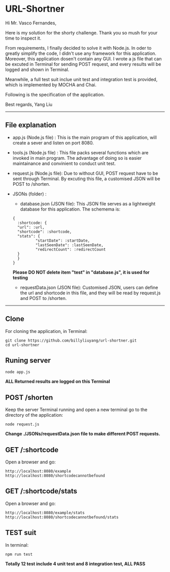 URL-Shortner
================

Hi Mr. Vasco Fernandes,

Here is my solution for the shorty challenge. Thank you so mush for your time to inspect it.

From requirements, I finally decided to solve it with Node.js. In oder to greatly simplify the code, I didn't use any framework for this application. Moreover, this application dosen't contain any GUI. I wrote a js file that can be excuted in Terminal for sending POST request, and every results will be logged and shown in Terminal.

Meanwhile, a full test suit inclue unit test and integration test is provided, which is implemented by MOCHA and Chai.

Following is the specification of the application.

Best regards,
Yang Liu

-------------------------------------------------------------------------

## File explanation

* app.js (Node.js file) : This is the main program of this application, will create a sever and listen on port 8080.
* tools.js (Node.js file) : This file packs several functions which are invoked in main program. The advantage of doing so is easier maintainance and convinient to conduct unit test.
* request.js (Node.js file): Due to without GUI, POST request have to be sent through Terminal. By excuting this file, a customised JSON will be POST to /shorten.
* JSONs (folder) :
	- database.json (JSON file): This JSON file serves as a lightweight database for this application. The schemema is:
  ```
  {
	:shortcode: {
  	"url": :url,
  	"shortcode": :shortcode,
  	"stats": {
    		"startDate": :startDate,
    		"lastSeenDate": :lastSeenDate,
    		"redirectCount": :redirectCount
  	}
  	}
  }
  ```
  	**Please DO NOT delete item "test" in "database.js", it is used for testing**

	- requestData.json (JSON file): Customised JSON, users can define the url and shortcode in this file, and they will be read by request.js and POST to /shorten.

-------------------------------------------------------------------------

## Clone
For cloning the application, in Terminal:
```
git clone https://github.com/billyliuyang/url-shortner.git
cd url-shortner
```
## Runing server
```
node app.js
```
**ALL Returned results are logged on this Terminal**
## POST /shorten
Keep the server Terminal running and open a new terminal go to the directory of the application:
```
node request.js
```
**Change ./JSONs/requestData.json file to make different POST requests.**
## GET /:shortcode
Open a browser and go:
```
http://localhost:8080/example
http://localhost:8080/shortcodecannotbefound
```
## GET /:shortcode/stats
Open a browser and go:
```
http://localhost:8080/example/stats
http://localhost:8080/shortcodecannotbefound/stats
```

## TEST suit
In terminal:
```
npm run test
```
**Totally 12 test include 4 unit test and 8 integration test, ALL PASS**
